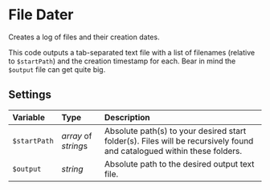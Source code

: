 # File Dater
 Creates a log of files and their creation dates.

 This code outputs a tab-separated text file with a list of filenames (relative to `$startPath`) and the creation timestamp for each. Bear in mind the `$output` file can get quite big.

## Settings
| **Variable** | **Type** | **Description** |
|:---|:---|:---|
| `$startPath` | *array* of *string*s | Absolute path(s) to your desired start folder(s). Files will be recursively found and catalogued within these folders. |
| `$output` | *string* | Absolute path to the desired output text file. |
